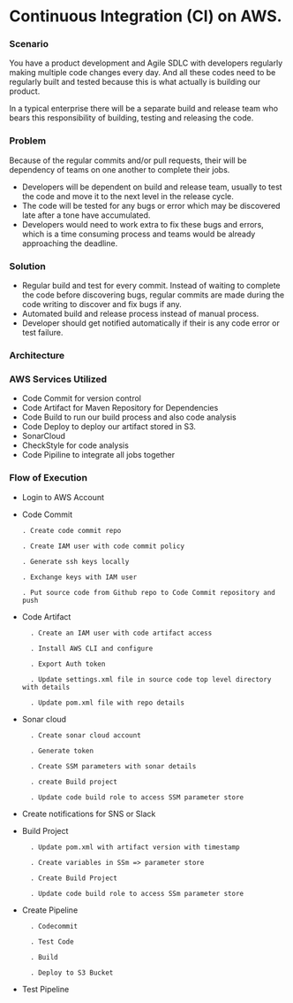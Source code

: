 # Continuous Integration (CI) on AWS.

### Scenario

You have a product development and Agile SDLC with developers regularly making multiple code changes every day. And all these codes need to be regularly built and tested because this is what actually is building our product.

In a typical enterprise there will be a separate build and release team who bears this responsibility of building, testing and releasing the code.

### Problem

Because of the regular commits and/or pull requests, their will be dependency of teams on one another to complete their jobs.

- Developers will be dependent on build and release team, usually to test the code and move it to the next level in the release cycle.
- The code will be tested for any bugs or error which may be discovered late after a tone have accumulated.
- Developers would need to work extra to fix these bugs and errors, which is a time consuming process and teams would be already approaching the deadline.

### Solution
- Regular build and test for every commit. Instead of waiting to complete the code before discovering bugs, regular commits are made during the code writing to discover and fix bugs if any.
- Automated build and release process instead of manual process.
- Developer should get notified automatically if their is any code error or test failure.

### Architecture

### AWS Services Utilized

- Code Commit for version control
- Code Artifact for Maven Repository for Dependencies
- Code Build to run our build process and also code analysis
- Code Deploy to deploy our artifact stored in S3.
- SonarCloud
- CheckStyle for code analysis
- Code Pipiline to integrate all jobs together 

### Flow of Execution

- Login to AWS Account

- Code Commit

      . Create code commit repo
      
      . Create IAM user with code commit policy
      
      . Generate ssh keys locally
      
      . Exchange keys with IAM user
      
      . Put source code from Github repo to Code Commit repository and push

- Code Artifact

        . Create an IAM user with code artifact access
        
        . Install AWS CLI and configure
        
        . Export Auth token
        
        . Update settings.xml file in source code top level directory with details
        
        . Update pom.xml file with repo details

- Sonar cloud

        . Create sonar cloud account
        
        . Generate token
        
        . Create SSM parameters with sonar details
        
        . create Build project
        
        . Update code build role to access SSM parameter store

- Create notifications for SNS or Slack

- Build Project

        . Update pom.xml with artifact version with timestamp
        
        . Create variables in SSm => parameter store
        
        . Create Build Project
        
        . Update code build role to access SSm parameter store

- Create Pipeline

        . Codecommit
        
        . Test Code
        
        . Build
        
        . Deploy to S3 Bucket

- Test Pipeline
